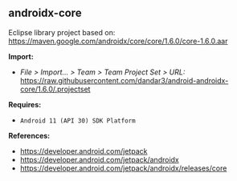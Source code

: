 ## androidx-core

Eclipse library project based on:<br/>
https://maven.google.com/androidx/core/core/1.6.0/core-1.6.0.aar

**Import:**
- _File > Import... > Team > Team Project Set > URL:_<br/>
  https://raw.githubusercontent.com/dandar3/android-androidx-core/1.6.0/.projectset

**Requires:**
- `Android 11 (API 30) SDK Platform`

**References:**
- https://developer.android.com/jetpack
- https://developer.android.com/jetpack/androidx
- https://developer.android.com/jetpack/androidx/releases/core